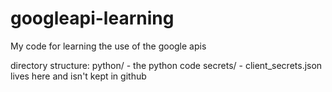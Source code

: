 googleapi-learning
==================

My code for learning the use of the google apis

directory structure:
python/ - the python code
secrets/ - client_secrets.json lives here and isn't kept in github
